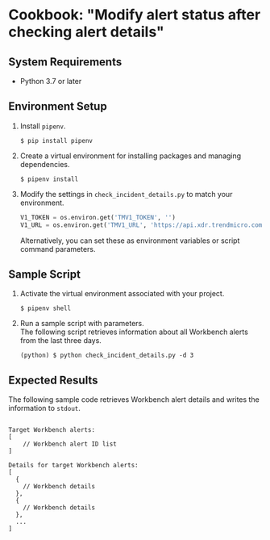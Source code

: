 # Cookbook: "Modify alert status after checking alert details"

## System Requirements

- Python 3.7 or later

## Environment Setup

1. Install `pipenv`.
    ```text
    $ pip install pipenv
    ```
2. Create a virtual environment for installing packages and managing dependencies.
    ```text
    $ pipenv install
    ```
3. Modify the settings in `check_incident_details.py` to match your environment.
    ```python
    V1_TOKEN = os.environ.get('TMV1_TOKEN', '')
    V1_URL = os.environ.get('TMV1_URL', 'https://api.xdr.trendmicro.com')
    ```
    Alternatively, you can set these as environment variables or script command parameters.

## Sample Script

1. Activate the virtual environment associated with your project.
    ```text
    $ pipenv shell
    ```
2. Run a sample script with parameters.  
    The following script retrieves information about all Workbench alerts from the last three days.
    ```text
    (python) $ python check_incident_details.py -d 3
    ```

## Expected Results

The following sample code retrieves Workbench alert details and writes the information to `stdout`.

```text

Target Workbench alerts:
[
    // Workbench alert ID list
]

Details for target Workbench alerts:
[
  {
    // Workbench details
  },
  {
    // Workbench details
  },
  ...
]
```
